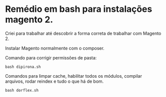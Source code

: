 # Remédio em bash para instalações magento 2.

Criei para trabalhar até descobrir a forma correta de trabalhar com Magento 2.

Instalar Magento normalmente com o composer.

Comando para corrigir permissões de pasta:

`bash dipirona.sh`

Comandos para limpar cache, habilitar todos os módulos, compilar arquivos, rodar reindex e tudo o que há de bom.

`bash dorflex.sh`
